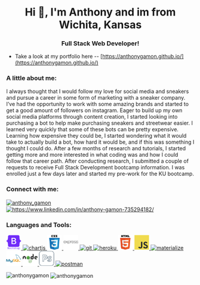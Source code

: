 <h1 align="center">Hi 👋, I'm Anthony and im from Wichita, Kansas</h1>
<h3 align="center">Full Stack Web Developer!</h3>

- Take a look at my portfolio here -- [https://anthonygamon.github.io/](https://anthonygamon.github.io/)



<h3 align="left">A little about me:</h3>
I always thought that I would follow my love for social media and sneakers and pursue a career in some form of marketing with a sneaker company. I’ve had the opportunity to work with some amazing brands and started to get a good amount of followers on instagram. Eager to build up my own social media platforms through content creation, I started looking into purchasing a bot to help make purchasing sneakers and streetwear easier. I learned very quickly that some of these bots can be pretty expensive. Learning how expensive they could be, I started wondering what it would take to actually build a bot, how hard it would be, and if this was something I thought I could do. After a few months of research and tutorials, I started getting more and more interested in what coding was and how I could follow that career path. After conducting research, I submitted a couple of requests to receive Full Stack Development bootcamp information. I was enrolled just a few days later and started my pre-work for the KU bootcamp.

<h3 align="left">Connect with me:</h3>
<p align="left">
<a href="https://twitter.com/anthony_gamon" target="blank"><img align="center" src="https://cdn.jsdelivr.net/npm/simple-icons@3.0.1/icons/twitter.svg" alt="anthony_gamon" height="30" width="40" /></a>
<a href="https://www.linkedin.com/in/anthony-gamon-735294182/" target="blank"><img align="center" src="https://cdn.jsdelivr.net/npm/simple-icons@3.0.1/icons/linkedin.svg" alt="https://www.linkedin.com/in/anthony-gamon-735294182/" height="30" width="40" /></a>
</p>

<h3 align="left">Languages and Tools:</h3>
<p align="left"> <a href="https://getbootstrap.com" target="_blank"> <img src="https://raw.githubusercontent.com/devicons/devicon/master/icons/bootstrap/bootstrap-plain-wordmark.svg" alt="bootstrap" width="40" height="40"/> </a> <a href="https://www.chartjs.org" target="_blank"> <img src="https://www.chartjs.org/media/logo-title.svg" alt="chartjs" width="40" height="40"/> </a> <a href="https://www.w3schools.com/css/" target="_blank"> <img src="https://raw.githubusercontent.com/devicons/devicon/master/icons/css3/css3-original-wordmark.svg" alt="css3" width="40" height="40"/> </a> <a href="https://expressjs.com" target="_blank"> <img src="https://raw.githubusercontent.com/devicons/devicon/master/icons/express/express-original-wordmark.svg" alt="express" width="40" height="40"/> </a> <a href="https://git-scm.com/" target="_blank"> <img src="https://www.vectorlogo.zone/logos/git-scm/git-scm-icon.svg" alt="git" width="40" height="40"/> </a> <a href="https://heroku.com" target="_blank"> <img src="https://www.vectorlogo.zone/logos/heroku/heroku-icon.svg" alt="heroku" width="40" height="40"/> </a> <a href="https://www.w3.org/html/" target="_blank"> <img src="https://raw.githubusercontent.com/devicons/devicon/master/icons/html5/html5-original-wordmark.svg" alt="html5" width="40" height="40"/> </a> <a href="https://developer.mozilla.org/en-US/docs/Web/JavaScript" target="_blank"> <img src="https://raw.githubusercontent.com/devicons/devicon/master/icons/javascript/javascript-original.svg" alt="javascript" width="40" height="40"/> </a> <a href="https://materializecss.com/" target="_blank"> <img src="https://raw.githubusercontent.com/prplx/svg-logos/5585531d45d294869c4eaab4d7cf2e9c167710a9/svg/materialize.svg" alt="materialize" width="40" height="40"/> </a> <a href="https://www.mysql.com/" target="_blank"> <img src="https://raw.githubusercontent.com/devicons/devicon/master/icons/mysql/mysql-original-wordmark.svg" alt="mysql" width="40" height="40"/> </a> <a href="https://nodejs.org" target="_blank"> <img src="https://raw.githubusercontent.com/devicons/devicon/master/icons/nodejs/nodejs-original-wordmark.svg" alt="nodejs" width="40" height="40"/> </a> <a href="https://www.photoshop.com/en" target="_blank"> <img src="https://raw.githubusercontent.com/devicons/devicon/master/icons/photoshop/photoshop-line.svg" alt="photoshop" width="40" height="40"/> </a> <a href="https://postman.com" target="_blank"> <img src="https://www.vectorlogo.zone/logos/getpostman/getpostman-icon.svg" alt="postman" width="40" height="40"/> </a> </p>


<p><img align="left" src="https://github-readme-stats.vercel.app/api/top-langs?username=anthonygamon&show_icons=true&locale=en&layout=compact" alt="anthonygamon" /></p>

<p>&nbsp;<img align="center" src="https://github-readme-stats.vercel.app/api?username=anthonygamon&show_icons=true&locale=en" alt="anthonygamon" /></p>
